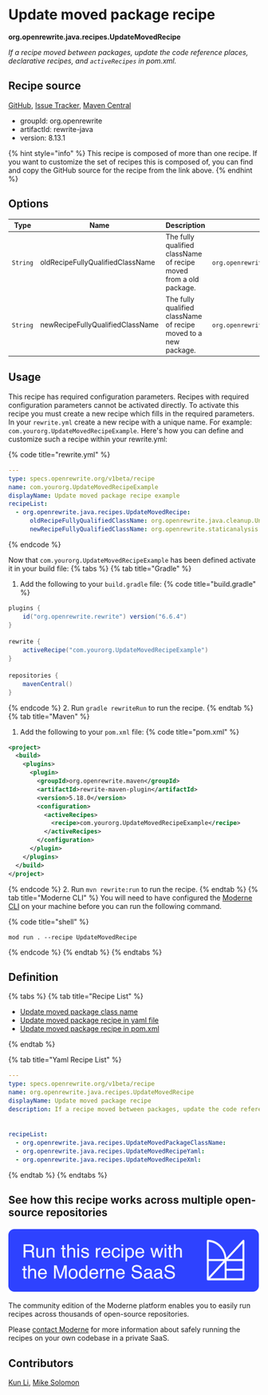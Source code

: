 # Update moved package recipe

**org.openrewrite.java.recipes.UpdateMovedRecipe**

_If a recipe moved between packages, update the code reference places, declarative recipes, and `activeRecipes` in pom.xml._

## Recipe source

[GitHub](https://github.com/openrewrite/rewrite/blob/main/rewrite-java/src/main/java/org/openrewrite/java/recipes/UpdateMoved.java), [Issue Tracker](https://github.com/openrewrite/rewrite/issues), [Maven Central](https://central.sonatype.com/artifact/org.openrewrite/rewrite-java/8.13.1/jar)

* groupId: org.openrewrite
* artifactId: rewrite-java
* version: 8.13.1

{% hint style="info" %}
This recipe is composed of more than one recipe. If you want to customize the set of recipes this is composed of, you can find and copy the GitHub source for the recipe from the link above.
{% endhint %}
## Options

| Type | Name | Description | Example |
| -- | -- | -- | -- |
| `String` | oldRecipeFullyQualifiedClassName | The fully qualified className of recipe moved from a old package. | `org.openrewrite.java.cleanup.UnnecessaryCatch` |
| `String` | newRecipeFullyQualifiedClassName | The fully qualified className of recipe moved to a new package. | `org.openrewrite.staticanalysis.UnnecessaryCatch` |


## Usage

This recipe has required configuration parameters. Recipes with required configuration parameters cannot be activated directly. To activate this recipe you must create a new recipe which fills in the required parameters. In your `rewrite.yml` create a new recipe with a unique name. For example: `com.yourorg.UpdateMovedRecipeExample`.
Here's how you can define and customize such a recipe within your rewrite.yml:

{% code title="rewrite.yml" %}
```yaml
---
type: specs.openrewrite.org/v1beta/recipe
name: com.yourorg.UpdateMovedRecipeExample
displayName: Update moved package recipe example
recipeList:
  - org.openrewrite.java.recipes.UpdateMovedRecipe:
      oldRecipeFullyQualifiedClassName: org.openrewrite.java.cleanup.UnnecessaryCatch
      newRecipeFullyQualifiedClassName: org.openrewrite.staticanalysis.UnnecessaryCatch
```
{% endcode %}

Now that `com.yourorg.UpdateMovedRecipeExample` has been defined activate it in your build file:
{% tabs %}
{% tab title="Gradle" %}
1. Add the following to your `build.gradle` file:
{% code title="build.gradle" %}
```groovy
plugins {
    id("org.openrewrite.rewrite") version("6.6.4")
}

rewrite {
    activeRecipe("com.yourorg.UpdateMovedRecipeExample")
}

repositories {
    mavenCentral()
}
```
{% endcode %}
2. Run `gradle rewriteRun` to run the recipe.
{% endtab %}
{% tab title="Maven" %}
1. Add the following to your `pom.xml` file:
{% code title="pom.xml" %}
```xml
<project>
  <build>
    <plugins>
      <plugin>
        <groupId>org.openrewrite.maven</groupId>
        <artifactId>rewrite-maven-plugin</artifactId>
        <version>5.18.0</version>
        <configuration>
          <activeRecipes>
            <recipe>com.yourorg.UpdateMovedRecipeExample</recipe>
          </activeRecipes>
        </configuration>
      </plugin>
    </plugins>
  </build>
</project>
```
{% endcode %}
2. Run `mvn rewrite:run` to run the recipe.
{% endtab %}
{% tab title="Moderne CLI" %}
You will need to have configured the [Moderne CLI](https://docs.moderne.io/moderne-cli/cli-intro) on your machine before you can run the following command.

{% code title="shell" %}
```shell
mod run . --recipe UpdateMovedRecipe
```
{% endcode %}
{% endtab %}
{% endtabs %}

## Definition

{% tabs %}
{% tab title="Recipe List" %}
* [Update moved package class name](../../java/recipes/updatemovedpackageclassname.md)
* [Update moved package recipe in yaml file](../../java/recipes/updatemovedrecipeyaml.md)
* [Update moved package recipe in pom.xml](../../java/recipes/updatemovedrecipexml.md)

{% endtab %}

{% tab title="Yaml Recipe List" %}
```yaml
---
type: specs.openrewrite.org/v1beta/recipe
name: org.openrewrite.java.recipes.UpdateMovedRecipe
displayName: Update moved package recipe
description: If a recipe moved between packages, update the code reference places, declarative recipes, and `activeRecipes` in pom.xml.


recipeList:
  - org.openrewrite.java.recipes.UpdateMovedPackageClassName:
  - org.openrewrite.java.recipes.UpdateMovedRecipeYaml:
  - org.openrewrite.java.recipes.UpdateMovedRecipeXml:

```
{% endtab %}
{% endtabs %}

## See how this recipe works across multiple open-source repositories

[![Moderne Link Image](/.gitbook/assets/ModerneRecipeButton.png)](https://app.moderne.io/recipes/org.openrewrite.java.recipes.UpdateMovedRecipe)

The community edition of the Moderne platform enables you to easily run recipes across thousands of open-source repositories.

Please [contact Moderne](https://moderne.io/product) for more information about safely running the recipes on your own codebase in a private SaaS.

## Contributors
[Kun Li](mailto:kun@moderne.io), [Mike Solomon](mailto:mike@moderne.io)
